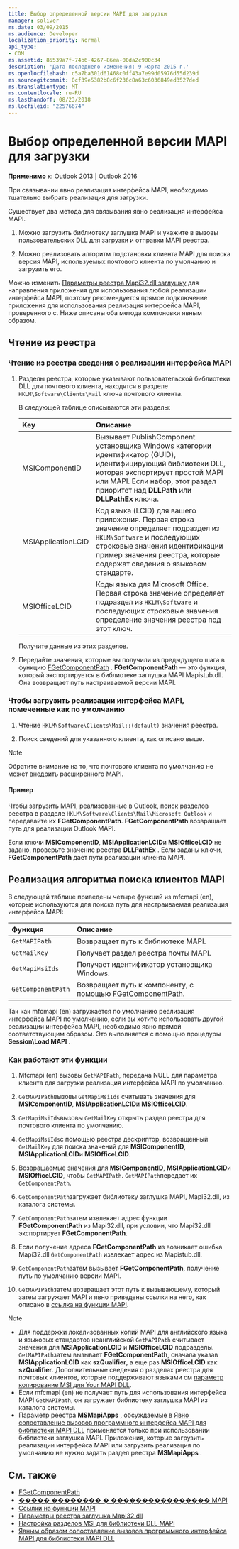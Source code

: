 ```yaml
---
title: Выбор определенной версии MAPI для загрузки
manager: soliver
ms.date: 03/09/2015
ms.audience: Developer
localization_priority: Normal
api_type:
- COM
ms.assetid: 85539a7f-74b6-4267-86ea-00da2c900c34
description: 'Дата последнего изменения: 9 марта 2015 г.'
ms.openlocfilehash: c5a7ba301d61468c0ff43a7e99d05976d55d239d
ms.sourcegitcommit: 0cf39e5382b8c6f236c8a63c6036849ed3527ded
ms.translationtype: MT
ms.contentlocale: ru-RU
ms.lasthandoff: 08/23/2018
ms.locfileid: "22576674"
---
```

# <a name="choose-a-specific-version-of-mapi-to-load"></a>Выбор определенной версии MAPI для загрузки

**Применимо к**: Outlook 2013 | Outlook 2016 
  
При связывании явно реализация интерфейса MAPI, необходимо тщательно выбрать реализация для загрузки. 
  
Существует два метода для связывания явно реализация интерфейса MAPI. 
  
1. Можно загрузить библиотеку заглушка MAPI и укажите в вызовы пользовательских DLL для загрузки и отправки MAPI реестра.
    
2. Можно реализовать алгоритм подстановки клиента MAPI для поиска версия MAPI, используемых почтового клиента по умолчанию и загрузить его.
    
Можно изменить [Параметры реестра Mapi32.dll заглушку](http://msdn.microsoft.com/en-us/library/ms531218%28EXCHG.10%29.aspx) для направления приложения для использования любой реализации интерфейса MAPI, поэтому рекомендуется прямое подключение приложения для использования реализация интерфейса MAPI, проверенного с. Ниже описаны оба метода компоновки явным образом. 
  
## <a name="reading-from-the-registry"></a>Чтение из реестра

### <a name="to-read-mapi-implementation-information-from-the-registry"></a>Чтение из реестра сведения о реализации интерфейса MAPI

1. Разделы реестра, которые указывают пользовательской библиотеки DLL для почтового клиента, находятся в разделе `HKLM\Software\Clients\Mail` ключа почтового клиента. 
    
   В следующей таблице описываются эти разделы:
    
   |**Key**|**Описание**|
   |:-----|:-----|
   |MSIComponentID  <br/> |Вызывает PublishComponent установщика Windows категории идентификатор (GUID), идентифицирующий библиотеки DLL, которая экспортирует простой MAPI или MAPI. Если набор, этот раздел приоритет над **DLLPath** или **DLLPathEx** ключа.  <br/> |
   |MSIApplicationLCID  <br/> |Код языка (LCID) для вашего приложения. Первая строка значение определяет подраздел из `HKLM\Software` и последующих строковые значения идентификации пример значения реестра, которые содержат сведения о языковом стандарте.  <br/> |
   |MSIOfficeLCID  <br/> |Коды языка для Microsoft Office. Первая строка значение определяет подраздел из `HKLM\Software` и последующих строковые значения определение значения реестра под этот ключ.  <br/> |
   
   Получите данные из этих разделов.
    
2. Передайте значения, которые вы получили из предыдущего шага в функцию [FGetComponentPath](fgetcomponentpath.md) . **FGetComponentPath** — это функция, который экспортируется в библиотеке заглушка MAPI Mapistub.dll. Она возвращает путь настраиваемой версии MAPI. 


### <a name="to-load-the-implementation-of-mapi-marked-as-default"></a>Чтобы загрузить реализации интерфейса MAPI, помеченные как по умолчанию

1. Чтение `HKLM\Software\Clients\Mail::(default)` значения реестра. 
    
2. Поиск сведений для указанного клиента, как описано выше.
    
> [!NOTE]
> Обратите внимание на то, что почтового клиента по умолчанию не может внедрить расширенного MAPI. 
  
#### <a name="example"></a>Пример

Чтобы загрузить MAPI, реализованные в Outlook, поиск разделов реестра в разделе `HKLM\Software\Clients\Mail\Microsoft Outlook` и передавайте их **FGetComponentPath**. **FGetComponentPath** возвращает путь для реализации Outlook MAPI. 
  
Если ключи **MSIComponentID**, **MSIApplicationLCID**и **MSIOfficeLCID** не задано, проверьте значение реестра **DLLPathEx** . Если заданы ключи, **FGetComponentPath** дает пути реализации клиента MAPI. 
  
## <a name="implementing-the-mapi-client-lookup-algorithm"></a>Реализация алгоритма поиска клиентов MAPI

В следующей таблице приведены четыре функций из mfcmapi (en), которые используются для поиска путь для настраиваемая реализация интерфейса MAPI:
  
|**Функция**|**Описание**|
|:-----|:-----|
| `GetMAPIPath` <br/> |Возвращает путь к библиотеке MAPI.  <br/> |
| `GetMailKey` <br/> |Получает раздел реестра почты MAPI.  <br/> |
| `GetMapiMsiIds` <br/> |Получает идентификатор установщика Windows.  <br/> |
| `GetComponentPath` <br/> |Возвращает путь к компоненту, с помощью [FGetComponentPath](fgetcomponentpath.md).  <br/> |
   
Так как mfcmapi (en) загружается по умолчанию реализация интерфейса MAPI по умолчанию, если вы хотите использовать другой реализации интерфейса MAPI, необходимо явно прямой соответствующим образом. Это выполняется с помощью процедуры **Session\Load MAPI** . 
  
### <a name="how-these-functions-work"></a>Как работают эти функции

1. Mfcmapi (en) вызовы `GetMAPIPath`, передача NULL для параметра клиента для загрузки реализация интерфейса MAPI по умолчанию.
    
2.  `GetMAPIPath`вызовы `GetMapiMsiIds` считывать значения для **MSIComponentID**, **MSIApplicationLCID**и **MSIOfficeLCID**.
    
3.  `GetMapiMsiIds`вызовы `GetMailKey` открыть раздел реестра для почтового клиента по умолчанию. 
    
4.  `GetMapiMsiIds`с помощью реестра дескриптор, возвращенный `GetMailKey` для поиска значений для **MSIComponentID**, **MSIApplicationLCID**и **MSIOfficeLCID**.
    
5. Возвращаемые значения для **MSIComponentID**, **MSIApplicationLCID**и **MSIOfficeLCID**, чтобы `GetMAPIPath`.  `GetMAPIPath`передает их `GetComponentPath`.
    
6.  `GetComponentPath`загружает библиотеку заглушка MAPI, Mapi32.dll, из каталога системы. 
    
7.  `GetComponentPath`затем извлекает адрес функции **FGetComponentPath** из Mapi32.dll, при условии, что Mapi32.dll экспортирует **FGetComponentPath**.
    
8. Если получение адреса **FGetComponentPath** из возникает ошибка Mapi32.dll `GetComponentPath` извлекает адрес из Mapistub.dll. 
    
9.  `GetComponentPath`затем вызывает **FGetComponentPath**, получение путь по умолчанию версии MAPI.
    
10.  `GetMAPIPath`затем возвращает этот путь к вызывающему, который затем загружает MAPI и явно приведены ссылки на него, как описано в [ссылка на функции MAPI](how-to-link-to-mapi-functions.md).
    
> [!NOTE] 
> - Для поддержки локализованных копий MAPI для английского языка и языковых стандартов неанглийской `GetMAPIPath` считывает значения для **MSIApplicationLCID** и **MSIOfficeLCID** подразделы.  `GetMAPIPath`затем вызывает **FGetComponentPath**, сначала указав **MSIApplicationLCID** как **szQualifier**, а еще раз **MSIOfficeLCID** как **szQualifier**. Дополнительные сведения о разделах реестра для почтовых клиентов, которые поддерживают языками см [параметр копирование MSI для Your MAPI DLL](http://msdn.microsoft.com/en-us/library/ee909494%28VS.85%29.aspx).   
> - Если mfcmapi (en) не получает путь для использования интерфейса MAPI `GetMAPIPath`, он загружает библиотеку заглушка MAPI из каталога системы.
> - Параметр реестра **MSMapiApps** , обсуждаемые в [Явно сопоставление вызовов программного интерфейса MAPI для библиотеки MAPI DLL](http://msdn.microsoft.com/en-us/library/ee909490%28VS.85%29.aspx) применяется только при использовании библиотеки заглушка MAPI. Приложения, которые загрузить реализации интерфейса MAPI или загрузить реализация по умолчанию не нужно задать раздел реестра **MSMapiApps** . 
    
## <a name="see-also"></a>См. также

- [FGetComponentPath](fgetcomponentpath.md)
- [����� �������� � ���������������� MAPI](mapi-programming-overview.md)
- [Ссылки на функции MAPI](how-to-link-to-mapi-functions.md)
- [Параметры реестра заглушка Mapi32.dll](http://msdn.microsoft.com/en-us/library/ms531218%28EXCHG.10%29.aspx)
- [Настройка разделов MSI для библиотеки DLL MAPI](http://msdn.microsoft.com/en-us/library/ee909494%28VS.85%29.aspx)
- [Явным образом сопоставление вызовов программного интерфейса MAPI для библиотеки MAPI DLL](http://msdn.microsoft.com/en-us/library/ee909490%28VS.85%29.aspx)

